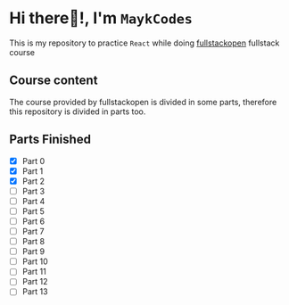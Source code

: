 # Hi there👋!, I'm `MaykCodes`

This is my repository to practice `React` while doing [fullstackopen](https://fullstackopen.com/) fullstack course

## Course content

The course provided by fullstackopen is divided in some parts, therefore this repository is divided in parts too.

## Parts Finished

- [x] Part 0
- [x] Part 1
- [x] Part 2
- [ ] Part 3
- [ ] Part 4
- [ ] Part 5
- [ ] Part 6
- [ ] Part 7
- [ ] Part 8
- [ ] Part 9
- [ ] Part 10
- [ ] Part 11
- [ ] Part 12
- [ ] Part 13
